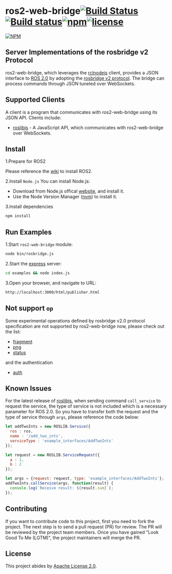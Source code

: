 # ros2-web-bridge[![Build Status](https://travis-ci.org/RobotWebTools/ros2-web-bridge.svg?branch=develop)](https://travis-ci.org/RobotWebTools/ros2-web-bridge)[![Build status](https://ci.appveyor.com/api/projects/status/upb8xbq0f05mtgff/branch/develop?svg=true)](https://ci.appveyor.com/project/minggangw/ros2-web-bridge/branch/develop)[![npm](https://img.shields.io/npm/dt/ros2-web-bridge.svg)](https://www.npmjs.com/package/ros2-web-bridge)[![license](https://img.shields.io/github/license/RobotWebTools/ros2-web-bridge.svg)](https://github.com/RobotWebTools/ros2-web-bridge/blob/develop/LICENSE)

[![NPM](https://nodei.co/npm/ros2-web-bridge.png)](https://nodei.co/npm/ros2-web-bridge/)

## Server Implementations of the rosbridge v2 Protocol

ros2-web-bridge, which leverages the [rclnodejs](https://github.com/RobotWebTools/rclnodejs) client, provides a JSON interface to [ROS 2.0](https://github.com/ros2/ros2/wiki) by adopting the [rosbridge v2 protocol](https://github.com/RobotWebTools/rosbridge_suite/blob/develop/ROSBRIDGE_PROTOCOL.md). The bridge can process commands through JSON tuneled over WebSockets.

## Supported Clients

A client is a program that communicates with ros2-web-bridge using its JSON API. Clients include:

* [roslibjs](https://github.com/RobotWebTools/roslibjs) - A JavaScript API, which communicates with ros2-web-bridge over WebSockets.

## Install

1.Prepare for ROS2

Please reference the [wiki](https://github.com/ros2/ros2/wiki/Installation) to install ROS2.

2.Install `Node.js`
You can install Node.js:

* Download from Node.js offical [website](https://nodejs.org/en/), and install it.
* Use the Node Version Manager ([nvm](https://github.com/creationix/nvm)) to install it.

3.Install dependencies

```javascript
npm install
```

## Run Examples

1.Start `ros2-web-bridge` module:

```bash
node bin/rosbridge.js
```

2.Start the [express](https://www.npmjs.com/package/express) server:

```bash
cd examples && node index.js
```

3.Open your browser, and navigate to URL:

``` bash
http://localhost:3000/html/publisher.html
```

## Not support `op`

Some experimental operations defined by rosbridge v2.0 protocol specification are not supported by ros2-web-bridge now, please check out the list:

* [fragment](https://github.com/RobotWebTools/rosbridge_suite/blob/develop/ROSBRIDGE_PROTOCOL.md#311-fragmentation--fragment--experimental)
* [png](https://github.com/RobotWebTools/rosbridge_suite/blob/develop/ROSBRIDGE_PROTOCOL.md#312-png-compression--png--experimental)
* [status](https://github.com/RobotWebTools/rosbridge_suite/blob/develop/ROSBRIDGE_PROTOCOL.md#322-status-message--status--experimental)

and the authentication

* [auth](https://github.com/RobotWebTools/rosbridge_suite/blob/develop/ROSBRIDGE_PROTOCOL.md#331-authenticate--auth-)

## Known Issues

For the latest release of [roslibjs](https://static.robotwebtools.org/roslibjs/current/roslib.js), when sending command `call_service` to request the service, the type of service is not included which is a necessary parameter for ROS 2.0. So you have to transfer both the request and the type of service through `args`, please reference the code below:

```JavaScript
let addTwoInts = new ROSLIB.Service({
  ros : ros,
  name : '/add_two_ints',
  serviceType : 'example_interfaces/AddTwoInts'
});

let request = new ROSLIB.ServiceRequest({
  a : 1,
  b : 2
});

let args = {request: request, type: 'example_interfaces/AddTwoInts'};
addTwoInts.callService(args, function(result) {
  console.log(`Receive result: ${result.sum}`);
});
```

## Contributing

If you want to contribute code to this project, first you need to fork the
project. The next step is to send a pull request (PR) for review. The PR will be reviewed by the project team members. Once you have gained "Look Good To Me (LGTM)", the project maintainers will merge the PR.

## License

This project abides by [Apache License 2.0](https://github.com/RobotWebTools/ros2-web-bridge/blob/develop/LICENSE).
